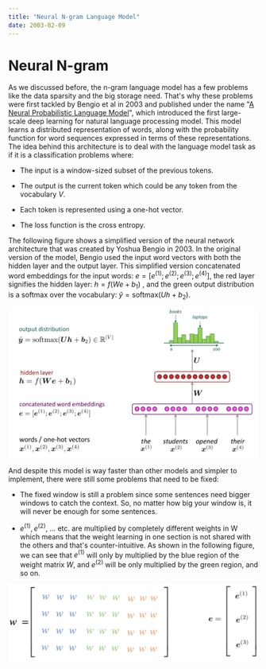 ```yaml
---
title: "Neural N-gram Language Model"
date: 2003-02-09
---
```


# Neural N-gram
As we discussed before, the n-gram language model has a few problems
like the data sparsity and the big storage need. That's why these
problems were first tackled by Bengio et al in 2003 and published under
the name "[A Neural Probabilistic Language
Model](https://www.jmlr.org/papers/volume3/bengio03a/bengio03a.pdf)",
which introduced the first large-scale deep learning for natural
language processing model. This model learns a distributed
representation of words, along with the probability function for word
sequences expressed in terms of these representations. The idea behind
this architecture is to deal with the language model task as if it is a
classification problems where:

-   The input is a window-sized subset of the previous tokens.

-   The output is the current token which could be any token from the
    vocabulary $V$.

-   Each token is represented using a one-hot vector.

-   The loss function is the cross entropy.

The following figure shows a simplified version of the neural network
architecture that was created by Yoshua Bengio in 2003. In the original
version of the model, Bengio used the input word vectors with both the
hidden layer and the output layer. This simplified version concatenated
word embeddings for the input words:
$e = \left\lbrack e^{\left( 1 \right)};e^{\left( 2 \right)};e^{\left( 3 \right)};e^{\left( 4 \right)} \right\rbrack$,
the red layer signifies the hidden layer:
$h = f\left( We + b_{1} \right)$ , and the green output distribution is
a softmax over the vocabulary:
$ŷ = \text{softmax}\left( Uh + b_{2} \right)$.

<div align="center">
    <img src="media/Neural_N-gram/image1.png" width=750>
</div>

And despite this model is way faster than other models and simpler to
implement, there were still some problems that need to be fixed:

-   The fixed window is still a problem since some sentences need bigger
    windows to catch the context. So, no matter how big your window
    is, it will never be enough for some sentences.

-   $e^{\left( 1 \right)},e^{\left( 2 \right)}$, ... etc. are multiplied
    by completely different weights in W which means that the weight
    learning in one section is not shared with the others and that's
    counter-intuitive. As shown in the following figure, we can see
    that $e^{\left( 1 \right)}$ will only by multiplied by the blue
    region of the weight matrix $W$, and $e^{\left( 2 \right)}$ will
    be only multiplied by the green region, and so on.

<div align="center">
    <img src="media/Neural_N-gram/image2.png" width=750>
</div>